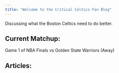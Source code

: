 ```yaml
---
title: "Welcome to the Critical Celtics Fan Blog"
---
```


Discussing what the Boston Celtics need to do better.  

## Current Matchup: 
Game 1 of NBA Finals vs Golden State Warriors (Away)

## Articles:
